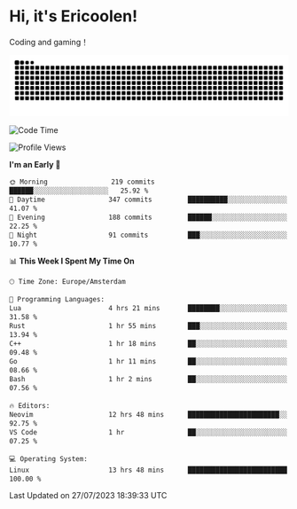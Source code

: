 # Hi, it's Ericoolen!
Coding and gaming！

<picture>
  <source media="(prefers-color-scheme: dark)" srcset="https://raw.githubusercontent.com/Eric-Song-Nop/Eric-Song-Nop/output/github-contribution-grid-snake-dark.svg">
  <source media="(prefers-color-scheme: light)" srcset="https://raw.githubusercontent.com/Eric-Song-Nop/Eric-Song-Nop/output/github-contribution-grid-snake.svg">
  <img alt="github contribution grid snake animation" src="https://raw.githubusercontent.com/Eric-Song-Nop/Eric-Song-Nop/output/github-contribution-grid-snake.svg">
</picture>

<!--START_SECTION:waka-->
![Code Time](http://img.shields.io/badge/Code%20Time-912%20hrs%2022%20mins-blue)

![Profile Views](http://img.shields.io/badge/Profile%20Views-57-blue)

**I'm an Early 🐤** 

```text
🌞 Morning                219 commits         ██████░░░░░░░░░░░░░░░░░░░   25.92 % 
🌆 Daytime                347 commits         ██████████░░░░░░░░░░░░░░░   41.07 % 
🌃 Evening                188 commits         ██████░░░░░░░░░░░░░░░░░░░   22.25 % 
🌙 Night                  91 commits          ███░░░░░░░░░░░░░░░░░░░░░░   10.77 % 
```


📊 **This Week I Spent My Time On** 

```text
🕑︎ Time Zone: Europe/Amsterdam

💬 Programming Languages: 
Lua                      4 hrs 21 mins       ████████░░░░░░░░░░░░░░░░░   31.58 % 
Rust                     1 hr 55 mins        ███░░░░░░░░░░░░░░░░░░░░░░   13.94 % 
C++                      1 hr 18 mins        ██░░░░░░░░░░░░░░░░░░░░░░░   09.48 % 
Go                       1 hr 11 mins        ██░░░░░░░░░░░░░░░░░░░░░░░   08.66 % 
Bash                     1 hr 2 mins         ██░░░░░░░░░░░░░░░░░░░░░░░   07.56 % 

🔥 Editors: 
Neovim                   12 hrs 48 mins      ███████████████████████░░   92.75 % 
VS Code                  1 hr                ██░░░░░░░░░░░░░░░░░░░░░░░   07.25 % 

💻 Operating System: 
Linux                    13 hrs 48 mins      █████████████████████████   100.00 % 
```


 Last Updated on 27/07/2023 18:39:33 UTC
<!--END_SECTION:waka-->
